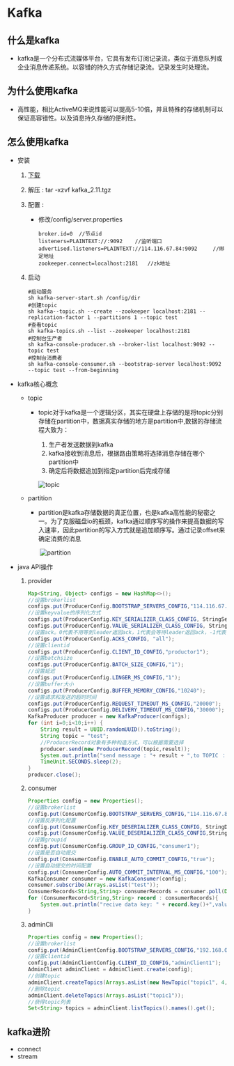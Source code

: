 # Kafka

## 什么是kafka

* kafka是一个分布式流媒体平台，它具有发布订阅记录流，类似于消息队列或企业消息传递系统。以容错的持久方式存储记录流。记录发生时处理流。

## 为什么使用kafka

* 高性能，相比ActiveMQ来说性能可以提高5-10倍，并且特殊的存储机制可以保证高容错性。以及消息持久存储的便利性。

## 怎么使用kafka

* 安装

  1. [下载](https://www.apache.org/dyn/closer.cgi?path=/kafka/2.1.0/kafka_2.11-2.1.0.tgz)

  2. 解压 : tar -xzvf kafka_2.11.tgz

  3. 配置 : 

     * 修改/config/server.properties

       ```properties
       broker.id=0  //节点id
       listeners=PLAINTEXT://:9092    //监听端口
       advertised.listeners=PLAINTEXT://114.116.67.84:9092     //绑定地址
       zookeeper.connect=localhost:2181   //zk地址
       ```

  4. 启动

     ```shell
     #启动服务
     sh kafka-server-start.sh /config/dir
     #创建topic
     sh kafka--topic.sh --create --zookeeper localhost:2181 --replication-factor 1 --partitions 1 --topic test
     #查看topic
     sh kafka-topics.sh --list --zookeeper localhost:2181
     #控制台生产者
     sh kafka-console-producer.sh --broker-list localhost:9092 --topic test
     #控制台消费者
     sh kafka-console-consumer.sh --bootstrap-server localhost:9092 --topic test --from-beginning
     ```

* kafka核心概念

  * topic

    * topic对于kafka是一个逻辑分区，其实在硬盘上存储的是将topic分别存储在partition中，数据真实存储的地方是partition中,数据的存储流程大致为：

      1. 生产者发送数据到kafka
      2. kafka接收到消息后，根据路由策略将选择消息存储在哪个partition中
      3. 确定后将数据追加到指定partition后完成存储

      ![topic](http://kafka.apache.org/20/images/log_anatomy.png)

  * partition

    * partition是kafka存储数据的真正位置，也是kafka高性能的秘密之一。为了克服磁盘io的瓶颈，kafka通过顺序写的操作来提高数据的写入速率，因此partition的写入方式就是追加顺序写。通过记录offset来确定消费的消息

      ​	![partition](http://kafka.apache.org/20/images/log_consumer.png)

* java API操作

  1. provider

     ```java
     Map<String, Object> configs = new HashMap<>();
     //设置brokerlist
     configs.put(ProducerConfig.BOOTSTRAP_SERVERS_CONFIG,"114.116.67.84:9092");
     //设置keyvalue的序列化方式
     configs.put(ProducerConfig.KEY_SERIALIZER_CLASS_CONFIG, StringSerializer.class.getName());
     configs.put(ProducerConfig.VALUE_SERIALIZER_CLASS_CONFIG, StringSerializer.class.getName());
     //设置ack。0代表不用等到leader返回ack，1代表会等待leader返回ack，-1代表等到所有的broker同步到消息后才返回ack
     configs.put(ProducerConfig.ACKS_CONFIG, "all");
     //设置clientid
     configs.put(ProducerConfig.CLIENT_ID_CONFIG,"productor1");
     //设置batchsize
     configs.put(ProducerConfig.BATCH_SIZE_CONFIG,"1");
     //设置延迟
     configs.put(ProducerConfig.LINGER_MS_CONFIG,"1");
     //设置buffer大小
     configs.put(ProducerConfig.BUFFER_MEMORY_CONFIG,"10240");
     //设置请求和发送的超时时间
     configs.put(ProducerConfig.REQUEST_TIMEOUT_MS_CONFIG,"20000");
     configs.put(ProducerConfig.DELIVERY_TIMEOUT_MS_CONFIG,"30000");
     KafkaProducer producer = new KafkaProducer(configs);
     for (int i=0;i<10;i++) {
         String result = UUID.randomUUID().toString();
         String topic = "test";
         //ProducerRecord对象有多种构造方式，可以根据需要选择
         producer.send(new ProducerRecord(topic,result));
         System.out.println("send message : "+ result + ",to TOPIC ： " + topic );
         TimeUnit.SECONDS.sleep(2);
     }
     producer.close();
     ```

  2. consumer

     ```java
     Properties config = new Properties();
     //设置brokerlist
     config.put(ConsumerConfig.BOOTSTRAP_SERVERS_CONFIG,"114.116.67.84:9092");
     //设置反序列化配置
     config.put(ConsumerConfig.KEY_DESERIALIZER_CLASS_CONFIG, StringDeserializer.class.getName());
     config.put(ConsumerConfig.VALUE_DESERIALIZER_CLASS_CONFIG,StringDeserializer.class.getName());
     //设置groupid
     config.put(ConsumerConfig.GROUP_ID_CONFIG,"consumer1");
     //设置是否自动提交
     config.put(ConsumerConfig.ENABLE_AUTO_COMMIT_CONFIG,"true");
     //设置自动提交的时间配置
     config.put(ConsumerConfig.AUTO_COMMIT_INTERVAL_MS_CONFIG,"100");
     KafkaConsumer consumer = new KafkaConsumer(config);
     consumer.subscribe(Arrays.asList("test"));
     ConsumerRecords<String,String> consumerRecords = consumer.poll(Duration.ofDays(1));
     for (ConsumerRecord<String,String> record : consumerRecords){
         System.out.println("recive data key: " + record.key()+",value:" + record.value());
     }
     ```

  3. adminCli

     ```java
     Properties config = new Properties();
     //设置brokerlist
     config.put(AdminClientConfig.BOOTSTRAP_SERVERS_CONFIG,"192.168.0.185:9092");
     //设置clientid
     config.put(AdminClientConfig.CLIENT_ID_CONFIG,"adminClient1");
     AdminClient adminClient = AdminClient.create(config);
     //创建topic
     adminClient.createTopics(Arrays.asList(new NewTopic("topic1", 4, (short) 1)));
     //删除topic
     adminClient.deleteTopics(Arrays.asList("topic1"));
     //获得topic列表
     Set<String> topics = adminClient.listTopics().names().get();
     ```

## kafka进阶

* connect
* stream